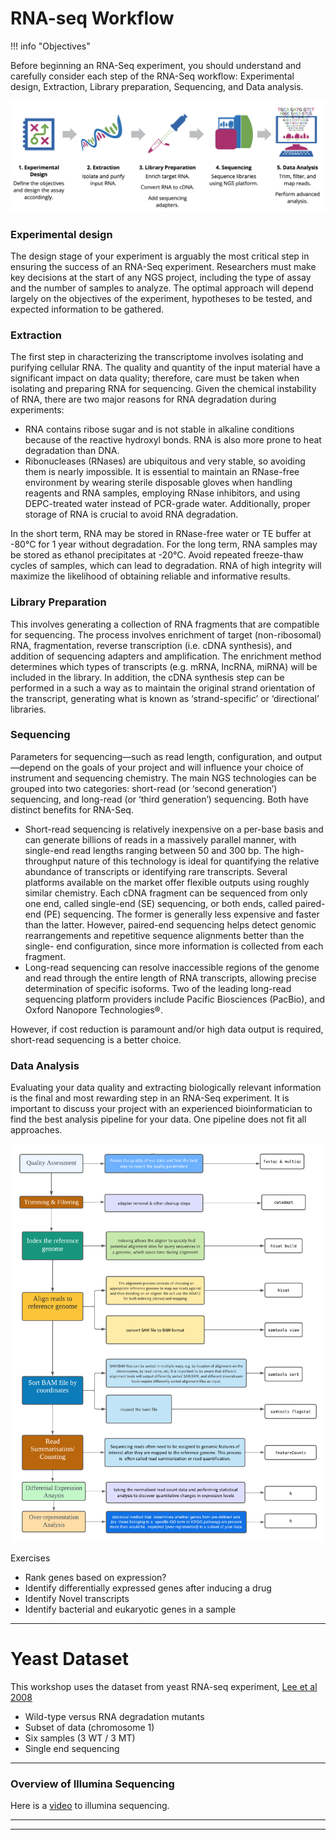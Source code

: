 # RNA-seq Workflow

!!! info "Objectives"

Before beginning an RNA-Seq experiment, you should understand and carefully consider each step of the RNA-Seq workflow: Experimental design, Extraction, Library preparation, Sequencing, and Data analysis.

![image](./Images/RNA-seq_workflow.png)


### Experimental design
The design stage of your experiment is arguably the most critical step in ensuring the success of an RNA-Seq experiment. Researchers must make key decisions at the start of any NGS project, including the type of assay and the number of samples to analyze. The optimal approach will depend largely on the objectives of the experiment, hypotheses to be tested, and expected information to be gathered.

### Extraction
The first step in characterizing the transcriptome involves isolating and purifying cellular RNA. The quality and quantity
of the input material have a significant impact on data quality; therefore, care must be taken when isolating and preparing RNA for sequencing. Given the chemical instability of RNA, there are two major reasons for RNA degradation
during experiments:
- RNA contains ribose sugar and is not stable in alkaline conditions because of the reactive hydroxyl bonds. RNA is also more prone to heat degradation than DNA.
-  Ribonucleases (RNases) are ubiquitous and very stable, so avoiding them is nearly impossible. It is essential to maintain an RNase-free environment by wearing sterile disposable gloves when handling reagents and RNA samples, employing RNase inhibitors, and using DEPC-treated
water instead of PCR-grade water. Additionally, proper storage of RNA is crucial to avoid RNA degradation.

In the short term, RNA may be stored in RNase-free water or TE buffer at -80°C for 1 year without degradation. For the long term, RNA samples may be stored as ethanol precipitates at -20°C. Avoid repeated freeze-thaw cycles of samples, which can lead to degradation. RNA of high integrity will maximize the likelihood of obtaining reliable and informative results.

### Library Preparation
This involves generating a collection of RNA fragments that are compatible for sequencing. The process involves enrichment of target (non-ribosomal) RNA, fragmentation, reverse transcription (i.e. cDNA synthesis), and addition of sequencing adapters and amplification. The enrichment method determines which types of transcripts (e.g. mRNA, lncRNA, miRNA) will be included in the library. In addition, the cDNA synthesis step can be performed in a such a way as to maintain the original strand orientation of the transcript, generating what is known as ‘strand-specific’ or ‘directional’ libraries.

### Sequencing
Parameters for sequencing—such as read length, configuration, and output—depend on the goals of your project and will influence your choice of instrument and sequencing chemistry. The main NGS technologies can be grouped into two categories: short-read (or ‘second generation’) sequencing, and long-read (or ‘third generation’) sequencing. Both have distinct benefits for RNA-Seq.
- Short-read sequencing is relatively inexpensive on a per-base basis and can generate billions of reads in a massively parallel manner, with single-end read lengths ranging between 50 and 300 bp. The high-throughput nature of this technology is ideal for quantifying the relative abundance of transcripts or identifying rare transcripts. Several platforms available on the market offer flexible outputs using roughly similar chemistry. Each cDNA fragment can be sequenced from only one end, called single-end (SE) sequencing, or both ends, called paired-end (PE) sequencing. The former is generally less expensive and faster than the latter. However, paired-end sequencing helps detect genomic rearrangements and repetitive sequence alignments better than the single- end configuration, since more information is collected from each fragment.
- Long-read sequencing can resolve inaccessible regions of the genome and read through the entire length of RNA transcripts, allowing precise determination of specific isoforms. Two of the leading long-read sequencing platform providers include Pacific Biosciences (PacBio), and Oxford Nanopore Technologies®.

However, if cost reduction is paramount and/or high data output is required, short-read sequencing is a better choice.

### Data Analysis

Evaluating your data quality and extracting biologically relevant information is the final and most rewarding step in an RNA-Seq experiment. It is important to discuss your project with an experienced bioinformatician to find the best analysis pipeline for your data. One pipeline does not fit all approaches.

![image](./Images/full_rna_seq_workflow.png)

Exercises

- Rank genes based on expression?
- Identify differentially expressed genes after inducing a drug
- Identify Novel transcripts
- Identify bacterial and eukaryotic genes in a sample

---

# Yeast Dataset

This workshop uses the dataset from yeast RNA-seq experiment, <a href="https://journals.plos.org/plosgenetics/article?id=10.1371/journal.pgen.1000299">Lee et al 2008 </a>

- Wild-type versus RNA degradation mutants
- Subset of data (chromosome 1)
- Six samples (3 WT / 3 MT)
- Single end sequencing

* * *

### Overview of Illumina Sequencing
Here is a <a href="https://www.youtube.com/watch?v=womKfikWlxM">video</a> to illumina sequencing.
* * *

---

